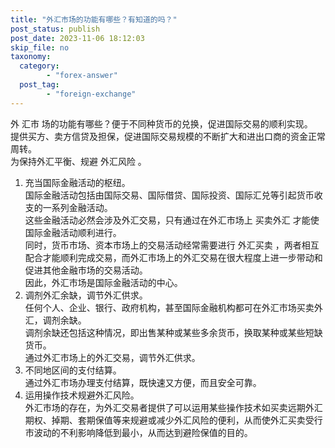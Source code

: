```yaml
---
title: "外汇市场的功能有哪些？有知道的吗？"
post_status: publish
post_date: 2023-11-06 18:12:03
skip_file: no
taxonomy:
  category:
        - "forex-answer"
  post_tag:
        - "foreign-exchange"
---
```


外 汇市 场的功能有哪些？便于不同种货币的兑换，促进国际交易的顺利实现。  
提供买方、卖方信贷及担保，促进国际交易规模的不断扩大和进出口商的资金正常周转。  
为保持外汇平衡、规避 外汇风险 。

1. 充当国际金融活动的枢纽。  
    国际金融活动包括由国际交易、国际借贷、国际投资、国际汇兑等引起货币收支的一系列金融活动。  
    这些金融活动必然会涉及外汇交易，只有通过在外汇市场上 买卖外汇 才能使国际金融活动顺利进行。  
    同时，货币市场、资本市场上的交易活动经常需要进行 外汇买卖 ，两者相互配合才能顺利完成交易，而外汇市场上的外汇交易在很大程度上进一步带动和促进其他金融市场的交易活动。  
    因此，外汇市场是国际金融活动的中心。
2. 调剂外汇余缺，调节外汇供求。  
    任何个人、企业、银行、政府机构，甚至国际金融机构都可在外汇市场买卖外汇，调剂余缺。  
    调剂余缺还包括这种情况，即出售某种或某些多余货币，换取某种或某些短缺货币。  
    通过外汇市场上的外汇交易，调节外汇供求。
3. 不同地区间的支付结算。  
    通过外汇市场办理支付结算，既快速又方便，而且安全可靠。
4. 运用操作技术规避外汇风险。  
    外汇市场的存在，为外汇交易者提供了可以运用某些操作技术如买卖远期外汇期权、掉期、套期保值等来规避或减少外汇风险的便利，从而使外汇买卖受行市波动的不利影响降低到最小，从而达到避险保值的目的。
